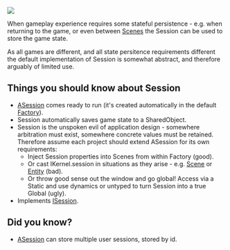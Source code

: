 [![](https://awe6.googlecode.com/svn/trunk/docs/images/icons/session.png)](https://awe6.googlecode.com/svn/tags/api/types/awe6/interfaces/ISession.html)

When gameplay experience requires some stateful persistence - e.g. when returning to the game, or even between [Scenes](ComponentScene.md) the Session can be used to store the game state.

As all games are different, and all state persitence requirements different the default implementation of Session is somewhat abstract, and therefore arguably of limited use.

## Things you should know about Session ##

  * [ASession](https://code.google.com/p/awe6/source/browse/trunk/app/src/awe6/core/ASession.hx) comes ready to run (it's created automatically in the default [Factory](ComponentFactory.md)).
  * Session automatically saves game state to a SharedObject.
  * Session is the unspoken evil of application design - somewhere arbitration must exist, somewhere concrete values must be retained.  Therefore assume each project should extend ASession for its own requirements:
    * Inject Session properties into Scenes from within Factory (good).
    * Or cast IKernel.session in situations as they arise - e.g. [Scene](ComponentScene.md) or [Entity](ComponentEntity.md) (bad).
    * Or throw good sense out the window and go global! Access via a Static and use dynamics or untyped to turn Session into a true Global (ugly).
  * Implements [ISession](https://awe6.googlecode.com/svn/tags/api/types/awe6/interfaces/ISession.html).

## Did you know? ##

  * [ASession](https://code.google.com/p/awe6/source/browse/trunk/app/src/awe6/core/ASession.hx) can store multiple user sessions, stored by id.